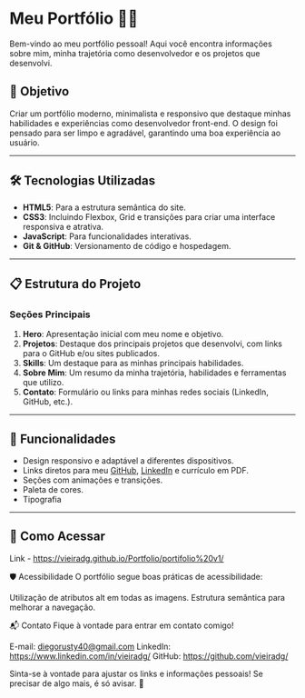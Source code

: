# Meu Portfólio 👨‍💻

Bem-vindo ao meu portfólio pessoal! Aqui você encontra informações sobre mim, minha trajetória como desenvolvedor e os projetos que desenvolvi.

## 🎯 Objetivo
Criar um portfólio moderno, minimalista e responsivo que destaque minhas habilidades e experiências como desenvolvedor front-end. O design foi pensado para ser limpo e agradável, garantindo uma boa experiência ao usuário.

---

## 🛠 Tecnologias Utilizadas

- **HTML5**: Para a estrutura semântica do site.
- **CSS3**: Incluindo Flexbox, Grid e transições para criar uma interface responsiva e atrativa.
- **JavaScript**: Para funcionalidades interativas.
- **Git & GitHub**: Versionamento de código e hospedagem.

---

## 📋 Estrutura do Projeto

### Seções Principais
1. **Hero**: Apresentação inicial com meu nome e objetivo.
2. **Projetos**: Destaque dos principais projetos que desenvolvi, com links para o GitHub e/ou sites publicados.
3. **Skills**: Um destaque para as minhas principais habilidades.
4. **Sobre Mim**: Um resumo da minha trajetória, habilidades e ferramentas que utilizo.
5. **Contato**: Formulário ou links para minhas redes sociais (LinkedIn, GitHub, etc.).

---

## 🚀 Funcionalidades
- Design responsivo e adaptável a diferentes dispositivos.
- Links diretos para meu [GitHub](https://github.com/vieiradg/), [LinkedIn](https://www.linkedin.com/in/vieiradg/) e currículo em PDF.
- Seções com animações e transições.
- Paleta de cores.
- Tipografia

---

## 🌟 Como Acessar
Link - https://vieiradg.github.io/Portfolio/portifolio%20v1/

🛡️ Acessibilidade
O portfólio segue boas práticas de acessibilidade:

Utilização de atributos alt em todas as imagens.
Estrutura semântica para melhorar a navegação.

📬 Contato
Fique à vontade para entrar em contato comigo!

E-mail: diegorusty40@gmail.com
LinkedIn: https://www.linkedin.com/in/vieiradg/
GitHub: https://github.com/vieiradg/


Sinta-se à vontade para ajustar os links e informações pessoais! Se precisar de algo mais, é só avisar. 🚀


